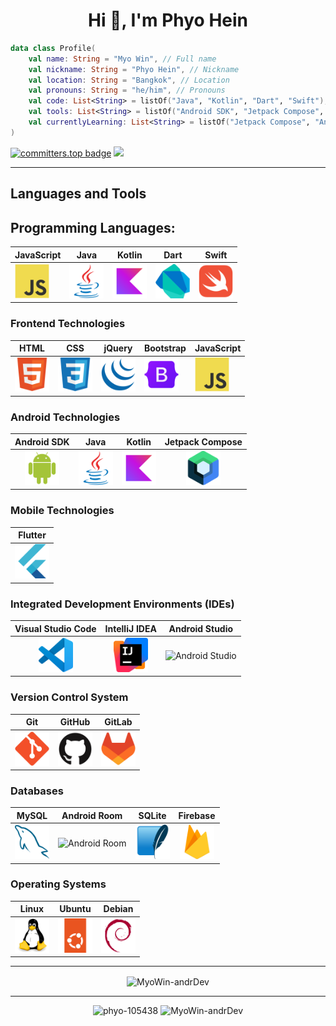<h1 align="center">Hi 👋, I'm Phyo Hein</h1>

```kotlin
data class Profile(
    val name: String = "Myo Win", // Full name
    val nickname: String = "Phyo Hein", // Nickname
    val location: String = "Bangkok", // Location
    val pronouns: String = "he/him", // Pronouns
    val code: List<String> = listOf("Java", "Kotlin", "Dart", "Swift"), // Programming languages
    val tools: List<String> = listOf("Android SDK", "Jetpack Compose", "Postman", "IntelliJ IDEA", "Android Studio"), // Tools
    val currentlyLearning: List<String> = listOf("Jetpack Compose", "Android Architecture Components", "Flutter") // Learning topics
)
```
<!--## Achievements-->

[![committers.top badge](https://user-badge.committers.top/thailand/MyoWin-andrDev.svg)](https://user-badge.committers.top/thailand/MyoWin-andrDev)
[![](https://visitcount.itsvg.in/api?id=MyoWin-andrDev&label=Profile%20Views&color=1&icon=5&pretty=false)](https://visitcount.itsvg.in)


<p align="left">
</p>

---


## Languages and Tools 

<div>
  
## Programming Languages:
| JavaScript | Java | Kotlin | Dart | Swift |
|----------|----------|----------|----------|----------|
|   <img src="https://github.com/devicons/devicon/blob/master/icons/javascript/javascript-original.svg" title="JavaScript" alt="JavaScript" width="55" height="55"/> | <img src="https://github.com/devicons/devicon/blob/master/icons/java/java-original.svg" title="Java"  alt="Java" width="55" height="55"/> |  <img src="https://github.com/devicons/devicon/blob/master/icons/kotlin/kotlin-original.svg" title="Kotlin" alt="Kotlin" width="55" height="55"/> |<img src="https://github.com/devicons/devicon/blob/master/icons/dart/dart-original.svg" title="Dart" alt="Dart" width="55" height="55"/> |<img src="https://github.com/devicons/devicon/blob/master/icons/swift/swift-original.svg" title="Swift" alt="Swift" width="55" height="55"/> |

### Frontend Technologies  
| HTML | CSS | jQuery | Bootstrap | JavaScript |
|------|-----|--------|-----------|-----------|
| <img src="https://github.com/devicons/devicon/blob/master/icons/html5/html5-original.svg" title="HTML" alt="HTML" width="55" height="55"/> | <img src="https://github.com/devicons/devicon/blob/master/icons/css3/css3-original.svg" title="CSS" alt="CSS" width="55" height="55"/> | <img src="https://github.com/devicons/devicon/blob/master/icons/jquery/jquery-original.svg" title="jQuery" alt="jQuery" width="55" height="55"/> | <img src="https://github.com/devicons/devicon/blob/master/icons/bootstrap/bootstrap-original.svg" title="Bootstrap" alt="Bootstrap" width="55" height="55"/> | <img src="https://github.com/devicons/devicon/blob/master/icons/javascript/javascript-original.svg" title="JavaScript" alt="JavaScript" width="55" height="55"/> |

### Android Technologies  
| Android SDK | Java | Kotlin | Jetpack Compose |  
|-------------|------|--------|-----------------|  
|<div align="center"><img src="https://github.com/devicons/devicon/blob/master/icons/android/android-original.svg" title="Android SDK" alt="Android SDK" width="55" height="55" /><div> | <img src="https://github.com/devicons/devicon/blob/master/icons/java/java-original.svg" title="Java"  alt="Java" width="55" height="55"/> | <img src="https://github.com/devicons/devicon/blob/master/icons/kotlin/kotlin-original.svg" title="Kotlin" alt="Kotlin" width="55" height="55"/> |  <div align="center"><img src="https://github.com/devicons/devicon/blob/master/icons/jetpackcompose/jetpackcompose-original.svg" title="Android Jetpack" alt="Android Jetpack" width="55" height="55"/></div> | 

### Mobile Technologies  
| Flutter |
|---------|
|<div align="center"><img src="https://github.com/devicons/devicon/blob/master/icons/flutter/flutter-original.svg" title="Flutter" alt="Flutter" width="55" height="55" /><div> |

### Integrated Development Environments (IDEs)  
| Visual Studio Code | IntelliJ IDEA | Android Studio |  
|--------------------|---------------|----------------|  
|<div align="center"><img src="https://github.com/devicons/devicon/blob/master/icons/vscode/vscode-original.svg" title="Visual Studio Code" alt="Visual Studio Code" width="55" height="55"/></div> | <div align="center"><img src="https://github.com/devicons/devicon/blob/master/icons/intellij/intellij-original.svg" title="IntelliJ IDEA" alt="IntelliJ IDEA" width="55" height="55"/></div>| <div align="center"><img src="https://upload.wikimedia.org/wikipedia/commons/thumb/c/c1/Android_Studio_icon_%282023%29.svg/480px-Android_Studio_icon_%282023%29.svg.png" title="Android Studio" alt="Android Studio" width="55" height="55"/></div> |


### Version Control System
| Git | GitHub | GitLab |
|-----|--------|--------|
| <img src="https://github.com/devicons/devicon/blob/master/icons/git/git-original.svg" title="Git" alt="Git" width="55" height="55"/> |  <img src="https://github.com/devicons/devicon/blob/master/icons/github/github-original.svg" title="GitHub" alt="GitHub" width="55" height="55"/> |  <img src="https://github.com/devicons/devicon/blob/master/icons/gitlab/gitlab-original.svg" title="GitLab" alt="GitLab" width="55" height="55"/> |

### Databases  
| MySQL |  Android Room  |  SQLite  |  Firebase  |
|-------|----------------|----------|------------|
| <img src="https://github.com/devicons/devicon/blob/master/icons/mysql/mysql-original.svg" title="MySQL" alt="MySQL" width="55" height="55"/> |<div align="center"><img src="https://assets.carolus.kodeco.com/assets/murakami/category-icons/category-saving-data-persistence-android-9dc9eed34348d1d06a4365379fba3a54aa7aabd05d828dbb4de97349126d9718.svg" title="Android Room" alt="Android Room" width="55" height="55"/></div> | <div align="center"><img src="https://github.com/devicons/devicon/blob/master/icons/sqlite/sqlite-original.svg" title="SQLite" alt="SQLite" width="55" height="55"/></div> | <div align="center"><img src="https://github.com/devicons/devicon/blob/master/icons/firebase/firebase-original.svg" title="Firebase" alt="Firebase" width="55" height="55"/></div> |

### Operating Systems  
| Linux  | Ubuntu  | Debian  |
|--------|---------|---------|  
| <img src="https://github.com/devicons/devicon/blob/master/icons/linux/linux-original.svg" title="Linux" alt="Linux" width="55" height="55"/> | <img src="https://github.com/devicons/devicon/blob/master/icons/ubuntu/ubuntu-original.svg" title="Ubuntu" alt="Ubuntu" width="55" height="55"/> | <img src="https://github.com/devicons/devicon/blob/master/icons/debian/debian-original.svg" title="Debian" alt="Debian" width="55" height="55"/> |

</div>

---
<p align="center"><img align="center" src="https://github-readme-streak-stats.herokuapp.com/?user=MyoWin-andrDev&theme=transparent" alt="MyoWin-andrDev" /></p>

---

<p align="center">  
  <img height="200" src="https://github-readme-stats.vercel.app/api/top-langs?username=MyoWin-andrDev&show_icons=true&locale=en&layout=compact&theme=transparent" alt="phyo-105438"/>  
  <img height="200" src="https://github-readme-stats.vercel.app/api?username=MyoWin-andrDev&show_icons=true&locale=en&theme=transparent" alt="MyoWin-andrDev" />  
</p>


